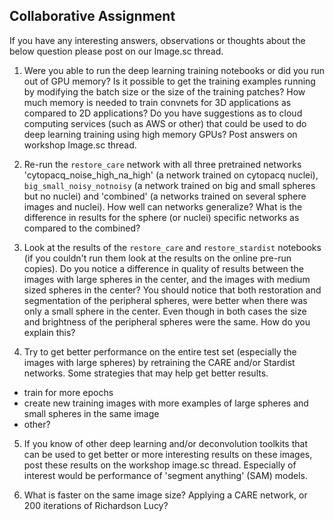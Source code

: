 ## Collaborative Assignment

If you have any interesting answers, observations or thoughts about the below question please post on our Image.sc thread. 

1.  Were you able to run the deep learning training notebooks or did you run out of GPU memory?  Is it possible to get the training examples running by modifying the batch size or the size of the training patches?  How much memory is needed to train convnets for 3D applications as compared to 2D applications?  Do you have suggestions as to cloud computing services (such as AWS or other) that could be used to do deep learning training using high memory GPUs?  Post answers on workshop Image.sc thread. 

2. Re-run the ```restore_care``` network with all three pretrained networks 'cytopacq_noise_high_na_high' (a network trained on cytopacq nuclei), ```big_small_noisy_notnoisy``` (a network trained on big and small spheres but no nuclei) and 'combined' (a networks trained on several sphere images and nuclei).  How well can networks generalize?  What is the difference in results for the sphere (or nuclei) specific networks as compared to the combined?

3.  Look at the results of the ```restore_care``` and ```restore_stardist``` notebooks (if you couldn't run them look at the results on the online pre-run copies).  Do you notice a difference in quality of results between the images with large spheres in the center, and the images with medium sized spheres in the center?  You should notice that both restoration and segmentation of the peripheral spheres, were better when there was only a small sphere in the center.  Even though in both cases the size and brightness of the peripheral spheres were the same.  How do you explain this?

4.  Try to get better performance on the entire test set (especially the images with large spheres) by retraining the CARE and/or Stardist networks.  Some strategies that may help get better results.

* train for more epochs
* create new training images with more examples of large spheres and small spheres in the same image
* other?

5.  If you know of other deep learning and/or deconvolution toolkits that can be used to get better or more interesting results on these images, post these results on the workshop image.sc thread.   Especially of interest would be performance of 'segment anything' (SAM) models. 

6.  What is faster on the same image size?  Applying a CARE network, or 200 iterations of Richardson Lucy?
